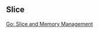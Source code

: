 ## Slice

[Go: Slice and Memory Management](https://medium.com/a-journey-with-go/go-slice-and-memory-management-670498bb52be)


